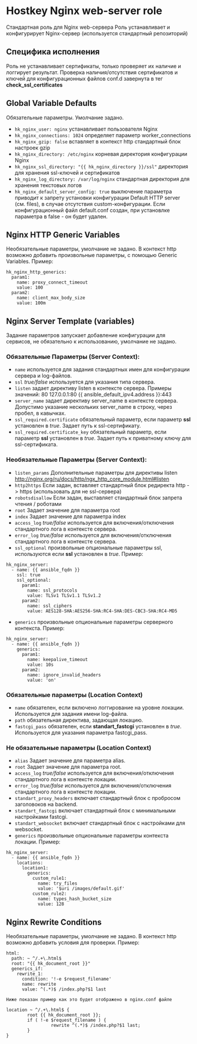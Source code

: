 Hostkey Nginx web-server role
=============================

Стандартная роль для Nginx web-сервера
Роль устанавливает и конфигурирует Nginx-сервер (используется стандартный репозиторий)

Специфика исполнения
--------------------

Роль не устанавливает сертификаты, только проверяет их наличие и логгирует результат.
Проверка наличия/отсутствия сертификатов и ключей для конфигурационных файлов conf.d завернута в тег **check_ssl_certificates**

Global Variable Defaults
------------------------

Обязательные параметры. Умолчание задано.
* `hk_nginx_user: nginx`
  устанавливает пользователя Nginx
* `hk_nginx_connections: 1024`
  определяет параметр worker_connections
* `hk_nginx_gzip: false`
  вставляет в контекст http стандартный блок настроек gzip
* `hk_nginx_directory: /etc/nginx`
  корневая директория конфигурации Nginx
* `hk_nginx_ssl_directory: "{{ hk_nginx_directory }}/ssl"`
  директория для хранения ssl-ключей и сертификатов
* `hk_nginx_log_directory: /var/log/nginx`
  стандартная директория для хранения текстовых логов
* `hk_nginx_default_server_config: true`
  выключение параметра приводит к запрету установки конфигурации Default HTTP server (см. files), в случае отсутствия custom-конфигурации. Если конфигурационный файл default.conf создан, при установлке параметра в false - он будет удален.

Nginx HTTP Generic Variables
----------------------------

Необязательные параметры, умолчание не задано.
В контекст http возможно добавить произвольные параметры, с помощью Generic Variables.
Пример:

```
hk_nginx_http_generics:
  param1:
    name: proxy_connect_timeout
    value: 100
  param2:
    name: client_max_body_size
    value: 100m
```

Nginx Server Template (variables)
---------------------------------

Задание параметров запускает добавление конфигурации для сервисов, не обязательно к использованию, умолчание не задано.

### Обязательные Параметры (Server Context):

* `name`
  используется для задания стандартных имен для конфигурации сервера и log-файлов.
* `ssl`
  _true/false_ используется для указания типа сервера.
* `listen`
  задает директиву listen в контексте сервера. Примеры значений:
    80
    127.0.0.1:80
    {{ ansible_default_ipv4.address }}:443
* `server_name`
  задает директиву server_name в контексте сервера. Допустимо указание нескольких server_name в строку, через пробел, в кавычках.
* `ssl_required.certificate`
  обязательный параметр, если параметр **ssl** установлен в _true_. Задает путь к ssl-сертификату.
* `ssl_required.certificate_key`
  обязательный параметр, если параметр **ssl** установлен в _true_. Задает путь к приватному ключу для ssl-сертификата.

### Необязательные Параметры (Server Context):

* `listen_params`
  Дополнительные параметры для директивы listen http://nginx.org/ru/docs/http/ngx_http_core_module.html#listen
* `http2https`
  Если задан, вставляет стандартный блок редиректа http -> https (использовать для не ssl-сервера)
* `robotsdisallow`
  Если задан, выставляет стандартный блок запрета чтения / роботами
* `root`
  Задает значение для параметра root
* `index`
  Задает значение для параметра index
* `access_log`
  _true/false_ используется для включения/отключения стандартного лога в контексте сервера.
* `error_log`
  _true/false_ используется для включения/отключения стандартного лога в контексте сервера.
* `ssl_optional`
  произвольные опциональные параметры ssl, используются если **ssl** установлен в _true_.
  Пример:

```
hk_nginx_server:
  - name: {{ ansible_fqdn }}
    ssl: true
    ssl_optional:
      param1:
        name: ssl_protocols
        value: TLSv1 TLSv1.1 TLSv1.2
      param2:
        name: ssl_ciphers
        value: AES128-SHA:AES256-SHA:RC4-SHA:DES-CBC3-SHA:RC4-MD5
```


* `generics`
  произвольные опциональные параметры серверного контекста.
  Пример:

```
hk_nginx_server:
  - name: {{ ansible_fqdn }}
    generics:
      param1:
        name: keepalive_timeout
        value: 10s
      param2:
        name: ignore_invalid_headers
        value: 'on'
```


### Обязательные параметры (Location Context)

* `name`
  обязателен, если включено логгирование на уровне локации. Используется для задания имени log-файла.
* `path`
  обязательная директива, задающая локацию.
* `fastcgi_pass`
  обязателен, если **standart_fastcgi** установлен в _true_. Используется для указания параметра fastcgi_pass.

### Не обязательные параметры (Location Context)

* `alias`
  Задает значение для параметра alias.
* `root`
  Задает значение для параметра root.
* `access_log`
  _true/false_ используется для включения/отключения стандартного лога в контексте локации.
* `error_log`
  _true/false_ используется для включения/отключения стандартного лога в контексте локации.
* `standart_proxy_headers`
  включает стандартный блок с пробросом заголовоков на backend.
* `standart_fastcgi`
  включает стандартный блок с минимальными настройками fastcgi.
* `standart_websocket`
  включает стандартный блок с настройками для websocket.
* `generics`
  произвольные опциональные параметры контекста локации.
  Пример:

```
hk_nginx_server:
  - name: {{ ansible_fqdn }}
    locations:
      location1:
        generics:
          custom_rule1:
            name: try_files
            value: '$uri /images/default.gif'
          custom_rule2:
            name: types_hash_bucket_size
            value: 128
```

Nginx Rewrite Conditions
----------------------------

Необязательные параметры, умолчание не задано.
В контекст http возможно добавить условия для проверки.
Пример:

```
html:
  path: ~ ^/.+\.html$
  root: "{{ hk_document_root }}"
  generics_if:
    rewrite_1:
      condition: '!-e $request_filename'
      name: rewrite
      value: ^(.*)$ /index.php?$1 last

Ниже показан пример как это будет отображено в nginx.conf файле

location ~ ^/.+\.html$ {
        root {{ hk_document_root }};
        if ( !-e $request_filename ) {
                 rewrite ^(.*)$ /index.php?$1 last;
        }
}

```
